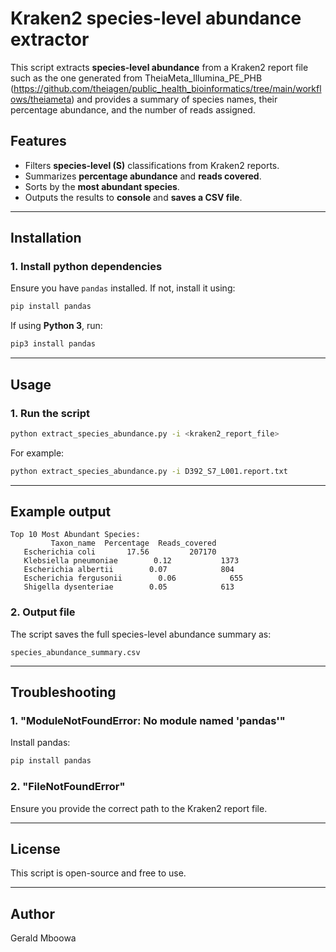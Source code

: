 # Kraken2 species-level abundance extractor

This script extracts **species-level abundance** from a Kraken2 report file such as the one generated from TheiaMeta_Illumina_PE_PHB (https://github.com/theiagen/public_health_bioinformatics/tree/main/workflows/theiameta) and provides a summary of species names, their percentage abundance, and the number of reads assigned.

## **Features**
- Filters **species-level (S)** classifications from Kraken2 reports.
- Summarizes **percentage abundance** and **reads covered**.
- Sorts by the **most abundant species**.
- Outputs the results to **console** and **saves a CSV file**.

---

## **Installation**

### **1. Install python dependencies**
Ensure you have `pandas` installed. If not, install it using:

```sh
pip install pandas
```

If using **Python 3**, run:

```sh
pip3 install pandas
```

---

## **Usage**

### **1. Run the script**
```sh
python extract_species_abundance.py -i <kraken2_report_file>
```

For example:
```sh
python extract_species_abundance.py -i D392_S7_L001.report.txt
```

---

## **Example output**
```
Top 10 Most Abundant Species:
         Taxon_name  Percentage  Reads_covered
   Escherichia coli       17.56         207170
   Klebsiella pneumoniae        0.12           1373
   Escherichia albertii        0.07            804
   Escherichia fergusonii        0.06            655
   Shigella dysenteriae        0.05            613
```

### **2. Output file**
The script saves the full species-level abundance summary as:
```
species_abundance_summary.csv
```

---

## **Troubleshooting**

### **1. "ModuleNotFoundError: No module named 'pandas'"**
Install pandas:
```sh
pip install pandas
```

### **2. "FileNotFoundError"**
Ensure you provide the correct path to the Kraken2 report file.

---

## **License**
This script is open-source and free to use.

---

## **Author**
Gerald Mboowa 
